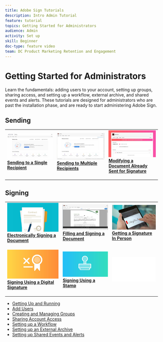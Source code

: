 ```yaml
---
title: Adobe Sign Tutorials
description: Intro Admin Tutorial
feature: tutorial
topics: Getting Started for Administrators
audience: Admin
activity: Set up
skill: Beginner
doc-type: feature video
team: DC Product Marketing Retention and Engagement
---
```


# Getting Started for Administrators

Learn the fundamentals: adding users to your account, setting up groups, sharing access, and setting up a workflow, external archive, and shared events and alerts. These tutorials are designed for administrators who are past the installation phase, and are ready to start administering Adobe Sign.

## Sending

<table>
<tr>
  <td>
    <a href="sign-beginner-tutorials/send-to-single-recipient.md">
      <img alt="Sending to Single Recipient" src="assets/Send-to-single-recipient.png" />
    </a>
    <div>
    <a href="sign-beginner-tutorials/send-to-single-recipient.md"><strong>Sending to a Single Recipient</strong></a>
    </div>
    <br>
  </td>
  <td>
    <a href="sign-beginner-tutorials/send-to-multiple-recipients.md">
      <img alt="Sending to Multiple Recipients" src="assets/Sending-to-multiple-recipients.png" />
    <div>
    <a href="sign-beginner-tutorials/send-to-multiple-recipients.md"><strong>Sending to Multiple Recipients</strong></a>
    </div>
    <br>
  </td>
  <td>
    <a href="sign-beginner-tutorials/modify-in-flight.md">
      <img alt="Modifying a Document Already Sent for Signature" src="assets/Modifying-sending.png" />
    <div>
    <a href="sign-beginner-tutorials/modify-in-flight.md"><strong>Modifying a Document Already Sent for Signature</strong></a>
    </div>
    <br>
  </td>
</tr>
</table>

## Signing

<table>
<tr>
  <td>
    <a href="sign-beginner-tutorials/electronically-sign-a-document.md">
      <img alt="Electronically Signing a Document" src="assets/Electronically-sign.png" />
    </a>
    <div>
    <a href="sign-beginner-tutorials/electronically-sign-a-document.md"><strong>Electronically Signing a Document</strong></a>
    </div>
    <br>
  </td>
  <td>
    <a href="sign-beginner-tutorials/fill-and-sign.md">
      <img alt="Filling and Signing a Document" src="assets/FillandSign.png" />
    <div>
    <a href="sign-beginner-tutorials/fill-and-sign.md"><strong>Filling and Signing a Document</strong></a>
    </div>
    <br>
  </td>
  <td>
    <a href="sign-beginner-tutorials/sign-in-person.md">
      <img alt="Getting a Signature In Person" src="assets/In-person.png" />
    <div>
    <a href="sign-beginner-tutorials/sign-in-person.md"><strong>Getting a Signature In Person</strong></a>
    </div>
    <br>
  </td>
</tr>
<tr>
  <td>
    <a href="sign-beginner-tutorials/sign-with-a-digital-signature.md">
      <img alt="Signing Using a Digital Signature" src="assets/Digital-Signature.png" />
    <div>
    <a href="sign-beginner-tutorials/sign-with-a-digital-signature.md"><strong>Signing Using a Digital Signature</strong></a>
    </div>
    <br>
  </td>
  <td>
    <a href="sign-beginner-tutorials/sign-with-a-stamp.md">
      <img alt="Signing Using a Stamp" src="assets/Stamp.png" />
    <div>
    <a href="sign-beginner-tutorials/sign-with-a-stamp.md"><strong>Signing Using a Stamp</strong></a>
    </div>
    <br>
  </td> 
  <td>
    <img alt="Spacer" src="assets/Whitespacer.png" />
    <div>
    <br>
  </td>
</table>

* [Getting Up and Running](up-and-running-admin.md)
* [Add Users](add-users-to-your-account.md)
* [Creating and Managing Groups](create-and-manage-groups.md)
* [Sharing Account Access](share-account-access.md)
* [Setting up a Workflow](building-a-custom-workflow.md)
* [Setting up an External Archive](set-up-your-external-archive.md)
* [Setting up Shared Events and Alerts](set-up-shared-events-and-alert.md)
